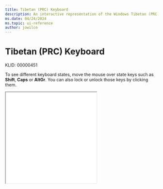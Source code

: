 ```yaml
---
title: Tibetan (PRC) Keyboard
description: An interactive representation of the Windows Tibetan (PRC) keyboard. To see different keyboard states, click or move the mouse over the state keys.
ms.date: 04/24/2024
ms.topic: ui-reference
author: jowilco
---
```


# Tibetan (PRC) Keyboard

KLID: 00000451

To see different keyboard states, move the mouse over state keys such as **Shift**, **Caps** or **AltGr**. You can also lock or unlock those keys by clicking them.

<iframe src="kbdtiprc.html" height="300"></iframe>
